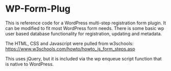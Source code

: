 # WP-Form-Plug
This is reference code for a WordPress multi-step registration form plugin. It can be modified to fit most WordPress form needs. There is some basic wp user based database functionality for registration, updating and metadata. 

The HTML, CSS and Javascript were pulled from w3schools:
https://www.w3schools.com/howto/howto_js_form_steps.asp

This uses jQuery, but it is included via the wp enqueue script function that is native to WordPress.
